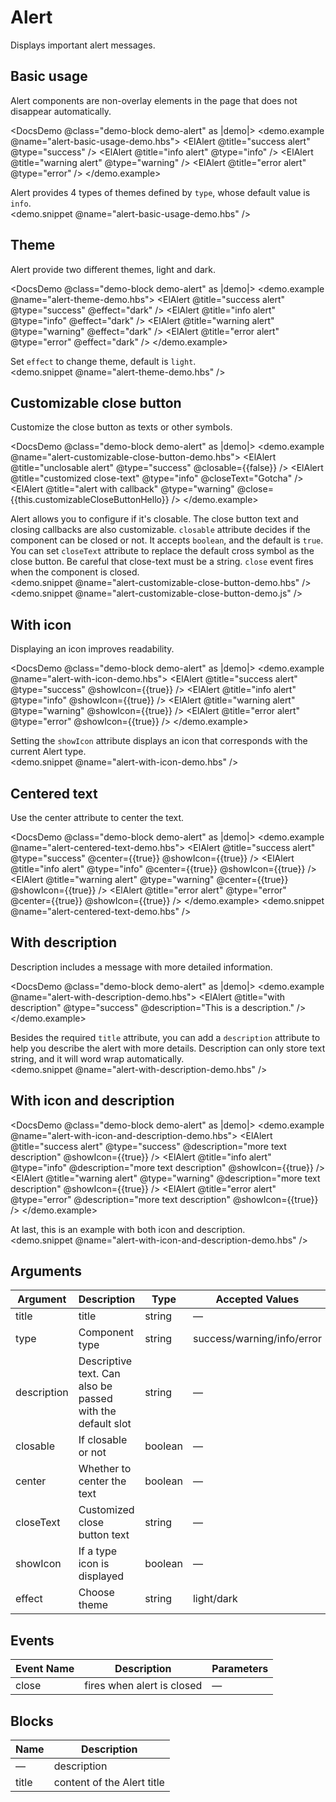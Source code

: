 <!-- markdownlint-disable MD033 -->

# Alert

Displays important alert messages.

## Basic usage

Alert components are non-overlay elements in the page that does not disappear automatically.

<DocsDemo @class="demo-block demo-alert" as |demo|>
    <demo.example @name="alert-basic-usage-demo.hbs">
      <ElAlert @title="success alert" @type="success" />
      <ElAlert @title="info alert" @type="info" />
      <ElAlert @title="warning alert" @type="warning" />
      <ElAlert @title="error alert" @type="error" />
    </demo.example>
    <div class="description">
      Alert provides 4 types of themes defined by `type`, whose default value is `info`.
    </div>
    <demo.snippet @name="alert-basic-usage-demo.hbs" />
</DocsDemo>

## Theme

Alert provide two different themes, light and dark.

<DocsDemo @class="demo-block demo-alert" as |demo|>
    <demo.example @name="alert-theme-demo.hbs">
      <ElAlert @title="success alert" @type="success" @effect="dark" />
      <ElAlert @title="info alert" @type="info" @effect="dark" />
      <ElAlert @title="warning alert" @type="warning" @effect="dark" />
      <ElAlert @title="error alert" @type="error" @effect="dark" />
    </demo.example>
    <div class="description">
      Set `effect` to change theme, default is `light`.
    </div>
    <demo.snippet @name="alert-theme-demo.hbs" />
</DocsDemo>

## Customizable close button

Customize the close button as texts or other symbols.

<DocsDemo @class="demo-block demo-alert" as |demo|>
    <demo.example @name="alert-customizable-close-button-demo.hbs">
      <ElAlert @title="unclosable alert" @type="success" @closable={{false}} />
      <ElAlert @title="customized close-text" @type="info" @closeText="Gotcha" />
      <ElAlert @title="alert with callback" @type="warning" @close={{this.customizableCloseButtonHello}} />
    </demo.example>
    <div class="description">
      Alert allows you to configure if it's closable. The close button text and closing callbacks are also customizable. `closable` attribute decides if the component can be closed or not. It accepts `boolean`, and the default is `true`. You can set `closeText` attribute to replace the default cross symbol as the close button. Be careful that close-text must be a string. `close` event fires when the component is closed.
    </div>
    <demo.snippet @name="alert-customizable-close-button-demo.hbs" />
    <demo.snippet @name="alert-customizable-close-button-demo.js" />
</DocsDemo>

## With icon

Displaying an icon improves readability.

<DocsDemo @class="demo-block demo-alert" as |demo|>
    <demo.example @name="alert-with-icon-demo.hbs">
      <ElAlert @title="success alert" @type="success" @showIcon={{true}} />
      <ElAlert @title="info alert" @type="info" @showIcon={{true}}  />
      <ElAlert @title="warning alert" @type="warning" @showIcon={{true}}  />
      <ElAlert @title="error alert" @type="error" @showIcon={{true}}  />
    </demo.example>
    <div class="description">
      Setting the `showIcon` attribute displays an icon that corresponds with the current Alert type.
    </div>
    <demo.snippet @name="alert-with-icon-demo.hbs" />
</DocsDemo>

## Centered text

Use the center attribute to center the text.

<DocsDemo @class="demo-block demo-alert" as |demo|>
    <demo.example @name="alert-centered-text-demo.hbs">
      <ElAlert @title="success alert" @type="success" @center={{true}} @showIcon={{true}} />
      <ElAlert @title="info alert" @type="info" @center={{true}} @showIcon={{true}}  />
      <ElAlert @title="warning alert" @type="warning" @center={{true}} @showIcon={{true}}  />
      <ElAlert @title="error alert" @type="error" @center={{true}} @showIcon={{true}}  />
    </demo.example>
    <demo.snippet @name="alert-centered-text-demo.hbs" />
</DocsDemo>

## With description

Description includes a message with more detailed information.

<DocsDemo @class="demo-block demo-alert" as |demo|>
    <demo.example @name="alert-with-description-demo.hbs">
      <ElAlert @title="with description" @type="success" @description="This is a description." />
    </demo.example>
    <div class="description">
      Besides the required `title` attribute, you can add a `description` attribute to help you describe the alert with more details. Description can only store text string, and it will word wrap automatically.
    </div>
    <demo.snippet @name="alert-with-description-demo.hbs" />
</DocsDemo>

## With icon and description

<DocsDemo @class="demo-block demo-alert" as |demo|>
    <demo.example @name="alert-with-icon-and-description-demo.hbs">
      <ElAlert @title="success alert" @type="success" @description="more text description" @showIcon={{true}} />
      <ElAlert @title="info alert" @type="info" @description="more text description" @showIcon={{true}}  />
      <ElAlert @title="warning alert" @type="warning" @description="more text description" @showIcon={{true}}  />
      <ElAlert @title="error alert" @type="error" @description="more text description" @showIcon={{true}}  />
    </demo.example>
    <div class="description">
      At last, this is an example with both icon and description.
    </div>
    <demo.snippet @name="alert-with-icon-and-description-demo.hbs" />
</DocsDemo>

## Arguments

| Argument    | Description                                                | Type    | Accepted Values            | Default |
| ----------- | ---------------------------------------------------------- | ------- | -------------------------- | ------- |
| title       | title                                                      | string  | —                          | —       |
| type        | Component type                                             | string  | success/warning/info/error | info    |
| description | Descriptive text. Can also be passed with the default slot | string  | —                          | —       |
| closable    | If closable or not                                         | boolean | —                          | true    |
| center      | Whether to center the text                                 | boolean | —                          | false   |
| closeText   | Customized close button text                               | string  | —                          | —       |
| showIcon    | If a type icon is displayed                                | boolean | —                          | false   |
| effect      | Choose theme                                               | string  | light/dark                 | light   |

## Events

| Event Name | Description                | Parameters |
| ---------- | -------------------------- | ---------- |
| close      | fires when alert is closed | —          |

## Blocks

| Name  | Description                |
| ----- | -------------------------- |
| —     | description                |
| title | content of the Alert title |
